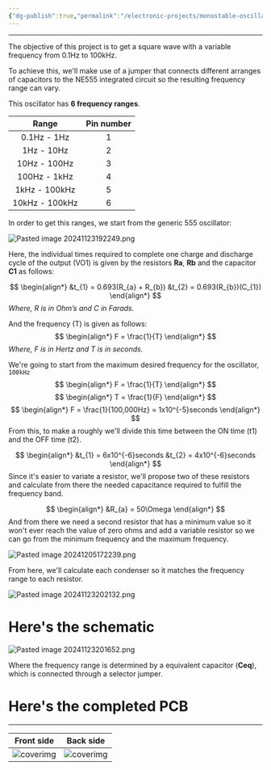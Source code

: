 ```yaml
---
{"dg-publish":true,"permalink":"/electronic-projects/monostable-oscillator-with-range-from-0-1-hz-to-100k-hz/"}
---
```


---
The objective of this project is to get a square wave with a variable frequency from 0.1Hz to 100kHz. 

To achieve this, we'll make use of a jumper that connects different arranges of capacitors to the NE555 integrated circuit so the resulting frequency range can vary.

This oscillator has **6 frequency ranges**.

|     Range      | Pin number |
| :------------: | :--------: |
|  0.1Hz - 1Hz   |     1      |
|   1Hz - 10Hz   |     2      |
|  10Hz - 100Hz  |     3      |
|  100Hz - 1kHz  |     4      |
| 1kHz - 100kHz  |     5      |
| 10kHz - 100kHz |     6      |

In order to get this ranges, we start from the generic 555 oscillator:

![Pasted image 20241123192249.png](/img/user/Electronic%20projects/Reference%20images/Pasted%20image%2020241123192249.png)

Here, the individual times required to complete one charge and discharge cycle of the output (VO1) is given by the resistors **Ra**, **Rb** and the capacitor **C1** as follows:

$$ \begin{align*} &t_{1} = 0.693(R_{a} + R_{b})
&t_{2} = 0.693(R_{b})(C_{1})
\end{align*} 
$$
_Where, R is in Ohm’s and C in Farads._

And the frequency (T) is given as follows:
$$ \begin{align*} F = \frac{1}{T}
\end{align*} 
$$
_Where, F is in Hertz and T is in seconds._

We're going to start from the maximum desired frequency for the oscillator, `100kHz` 
$$ \begin{align*} F = \frac{1}{T}
\end{align*} 
$$
$$ \begin{align*} T = \frac{1}{F}
\end{align*} 
$$
$$ \begin{align*} F = \frac{1}{100,000Hz} = 1x10^{-5}seconds
\end{align*} 
$$
From this, to make a roughly we'll divide this time between the ON time (t1) and the OFF time (t2).  

$$ \begin{align*} &t_{1} = 6x10^{-6}seconds
&t_{2} = 4x10^{-6}seconds
\end{align*} 
$$
Since it's easier to variate a resistor, we'll propose two of these resistors and calculate from there the needed capacitance required to fulfill the frequency band.

$$ \begin{align*} &R_{a} = 50\Omega
\end{align*} 
$$
And from there we need a second resistor that has a minimum value so it won't ever reach the value of zero ohms and add a variable resistor so we can go from the minimum frequency and the maximum frequency.

![Pasted image 20241205172239.png](/img/user/Electronic%20projects/Reference%20images/Pasted%20image%2020241205172239.png)

From here, we'll calculate each condenser so it matches the frequency range to each resistor.

![Pasted image 20241123202132.png](/img/user/Electronic%20projects/Reference%20images/Pasted%20image%2020241123202132.png)
# Here's the schematic

![Pasted image 20241123201652.png](/img/user/Electronic%20projects/Reference%20images/Pasted%20image%2020241123201652.png)

Where the frequency range is determined by a equivalent capacitor (**Ceq**), which is connected through a selector jumper.

# Here's the completed PCB
---

| Front side                                                                                            | Back side                                                                                            |
| ----------------------------------------------------------------------------------------------------- | ---------------------------------------------------------------------------------------------------- |
| ![coverimg](https://ewardq.vercel.app/img/user/Digital%20Garden/Icons-and-images/Oscilador_front.jpg) | ![coverimg](https://ewardq.vercel.app/img/user/Digital%20Garden/Icons-and-images/Oscilador_back.jpg) |

